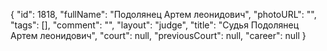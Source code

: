 {
    "id": 1818,
    "fullName": "Подолянец Артем леонидович",
    "photoURL": "",
    "tags": [],
    "comment": "",
    "layout": "judge",
    "title": "Судья Подолянец Артем леонидович",
    "court": null,
    "previousCourt": null,
    "career": null
}